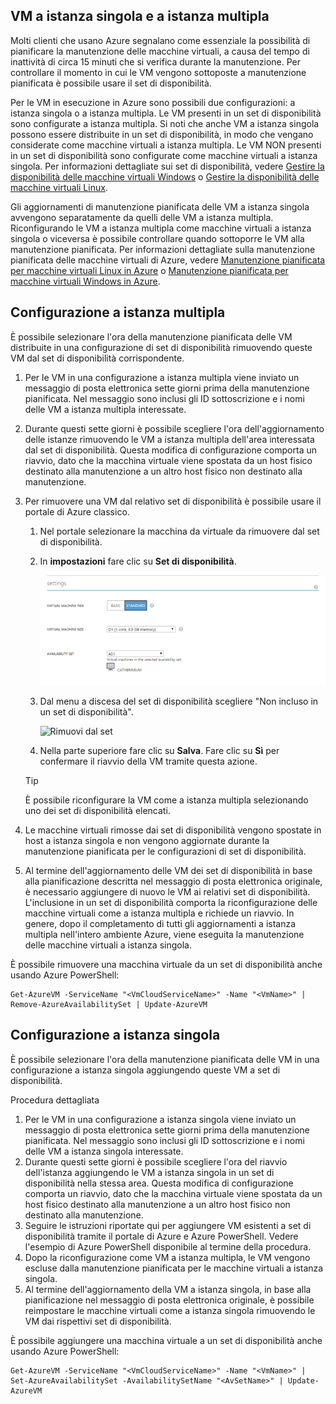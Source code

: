 

## <a name="multi-and-single-instance-vms"></a>VM a istanza singola e a istanza multipla
Molti clienti che usano Azure segnalano come essenziale la possibilità di pianificare la manutenzione delle macchine virtuali, a causa del tempo di inattività di circa 15 minuti che si verifica durante la manutenzione. Per controllare il momento in cui le VM vengono sottoposte a manutenzione pianificata è possibile usare il set di disponibilità.

Per le VM in esecuzione in Azure sono possibili due configurazioni: a istanza singola o a istanza multipla. Le VM presenti in un set di disponibilità sono configurate a istanza multipla. Si noti che anche VM a istanza singola possono essere distribuite in un set di disponibilità, in modo che vengano considerate come macchine virtuali a istanza multipla. Le VM NON presenti in un set di disponibilità sono configurate come macchine virtuali a istanza singola.  Per informazioni dettagliate sui set di disponibilità, vedere [Gestire la disponibilità delle macchine virtuali Windows](../articles/virtual-machines/virtual-machines-windows-manage-availability.md?toc=%2fazure%2fvirtual-machines%2fwindows%2ftoc.json) o [Gestire la disponibilità delle macchine virtuali Linux](../articles/virtual-machines/virtual-machines-linux-manage-availability.md?toc=%2fazure%2fvirtual-machines%2flinux%2ftoc.json).

Gli aggiornamenti di manutenzione pianificata delle VM a istanza singola avvengono separatamente da quelli delle VM a istanza multipla. Riconfigurando le VM a istanza multipla come macchine virtuali a istanza singola o viceversa è possibile controllare quando sottoporre le VM alla manutenzione pianificata. Per informazioni dettagliate sulla manutenzione pianificata delle macchine virtuali di Azure, vedere [Manutenzione pianificata per macchine virtuali Linux in Azure](../articles/virtual-machines/virtual-machines-linux-planned-maintenance.md?toc=%2fazure%2fvirtual-machines%2flinux%2ftoc.json) o [Manutenzione pianificata per macchine virtuali Windows in Azure](../articles/virtual-machines/virtual-machines-windows-planned-maintenance.md?toc=%2fazure%2fvirtual-machines%2fwindows%2ftoc.json).

## <a name="for-multi-instance-configuration"></a>Configurazione a istanza multipla
È possibile selezionare l'ora della manutenzione pianificata delle VM distribuite in una configurazione di set di disponibilità rimuovendo queste VM dal set di disponibilità corrispondente.

1. Per le VM in una configurazione a istanza multipla viene inviato un messaggio di posta elettronica sette giorni prima della manutenzione pianificata. Nel messaggio sono inclusi gli ID sottoscrizione e i nomi delle VM a istanza multipla interessate.
2. Durante questi sette giorni è possibile scegliere l'ora dell'aggiornamento delle istanze rimuovendo le VM a istanza multipla dell'area interessata dal set di disponibilità. Questa modifica di configurazione comporta un riavvio, dato che la macchina virtuale viene spostata da un host fisico destinato alla manutenzione a un altro host fisico non destinato alla manutenzione.
3. Per rimuovere una VM dal relativo set di disponibilità è possibile usare il portale di Azure classico.

   1. Nel portale selezionare la macchina da virtuale da rimuovere dal set di disponibilità.  

   2. In **impostazioni** fare clic su **Set di disponibilità**.

      ![Selezione del set di disponibilità](./media/virtual-machines-planned-maintenance-schedule/availabilitysetselection.png)

   3. Dal menu a discesa del set di disponibilità scegliere "Non incluso in un set di disponibilità".

      ![Rimuovi dal set](./media/virtual-machines-planned-maintenance-schedule/availabilitysetwarning.png)

   4. Nella parte superiore fare clic su **Salva**. Fare clic su **Sì** per confermare il riavvio della VM tramite questa azione.

   >[!TIP]
   >È possibile riconfigurare la VM come a istanza multipla selezionando uno dei set di disponibilità elencati.

4. Le macchine virtuali rimosse dai set di disponibilità vengono spostate in host a istanza singola e non vengono aggiornate durante la manutenzione pianificata per le configurazioni di set di disponibilità.
5. Al termine dell'aggiornamento delle VM dei set di disponibilità in base alla pianificazione descritta nel messaggio di posta elettronica originale, è necessario aggiungere di nuovo le VM ai relativi set di disponibilità. L'inclusione in un set di disponibilità comporta la riconfigurazione delle macchine virtuali come a istanza multipla e richiede un riavvio. In genere, dopo il completamento di tutti gli aggiornamenti a istanza multipla nell'intero ambiente Azure, viene eseguita la manutenzione delle macchine virtuali a istanza singola.

È possibile rimuovere una macchina virtuale da un set di disponibilità anche usando Azure PowerShell:

```
Get-AzureVM -ServiceName "<VmCloudServiceName>" -Name "<VmName>" | Remove-AzureAvailabilitySet | Update-AzureVM
```

## <a name="for-single-instance-configuration"></a>Configurazione a istanza singola
È possibile selezionare l'ora della manutenzione pianificata delle VM in una configurazione a istanza singola aggiungendo queste VM a set di disponibilità.

Procedura dettagliata

1. Per le VM in una configurazione a istanza singola viene inviato un messaggio di posta elettronica sette giorni prima della manutenzione pianificata. Nel messaggio sono inclusi gli ID sottoscrizione e i nomi delle VM a istanza singola interessate.
2. Durante questi sette giorni è possibile scegliere l'ora del riavvio dell'istanza aggiungendo le VM a istanza singola in un set di disponibilità nella stessa area. Questa modifica di configurazione comporta un riavvio, dato che la macchina virtuale viene spostata da un host fisico destinato alla manutenzione a un altro host fisico non destinato alla manutenzione.
3. Seguire le istruzioni riportate qui per aggiungere VM esistenti a set di disponibilità tramite il portale di Azure e Azure PowerShell. Vedere l'esempio di Azure PowerShell disponibile al termine della procedura.
4. Dopo la riconfigurazione come VM a istanza multipla, le VM vengono escluse dalla manutenzione pianificata per le macchine virtuali a istanza singola.
5. Al termine dell'aggiornamento della VM a istanza singola, in base alla pianificazione nel messaggio di posta elettronica originale, è possibile reimpostare le macchine virtuali come a istanza singola rimuovendo le VM dai rispettivi set di disponibilità.

È possibile aggiungere una macchina virtuale a un set di disponibilità anche usando Azure PowerShell:

    Get-AzureVM -ServiceName "<VmCloudServiceName>" -Name "<VmName>" | Set-AzureAvailabilitySet -AvailabilitySetName "<AvSetName>" | Update-AzureVM

<!--Anchors-->



<!--Link references-->
[Virtual Machines Manage Availability]: virtual-machines-windows-tutorial.md
[Understand planned versus unplanned maintenance]: virtual-machines-manage-availability.md#Understand-planned-versus-unplanned-maintenance/

